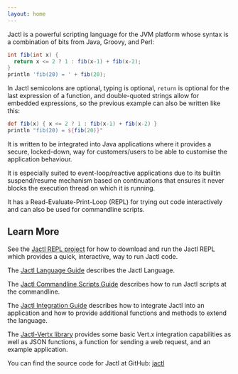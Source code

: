```yaml
---
layout: home
---
```


Jactl is a powerful scripting language for the JVM platform whose syntax is a combination of bits
from Java, Groovy, and Perl:

```groovy
int fib(int x) {
  return x <= 2 ? 1 : fib(x-1) + fib(x-2);
}
println 'fib(20) = ' + fib(20);
```

In Jactl semicolons are optional, typing is optional, `return` is optional for the last expression
of a function, and double-quoted strings allow for embedded expressions, so the previous example
can also be written like this:

```groovy
def fib(x) { x <= 2 ? 1 : fib(x-1) + fib(x-2) }
println "fib(20) = ${fib(20)}"
```

It is written to be integrated into Java applications where it provides a secure, locked-down, way for
customers/users to be able to customise the application behaviour.

It is especially suited to event-loop/reactive applications due to its builtin suspend/resume
mechanism based on continuations that ensures it never blocks the execution thread on which it is
running.

It has a Read-Evaluate-Print-Loop (REPL) for trying out code interactively and can also be used for
commandline scripts.

## Learn More

See the [Jactl REPL project](https://github.com/jaccomoc/jactl-repl) for how to download and run the Jactl REPL
which provides a quick, interactive, way to run Jactl code.

The [Jactl Language Guide](https://jaccomoc.github.io/jactl/language-guide) describes the Jactl Language.

The [Jactl Commandline Scripts Guide](https://jaccomoc.github.io/jactl/command-line-scripts) describes how to run Jactl scripts at the commandline.

The [Jactl Integration Guide](https://jaccomoc.github.io/jactl/integration-guide) describes how to integrate Jactl into an application and how
to provide additional functions and methods to extend the language.

The [Jactl-Vertx library](https://github.com/jaccomoc/jactl-vertx) provides some basic Vert.x integration capabilities
as well as JSON functions, a function for sending a web request, and an example application.

You can find the source code for Jactl at GitHub: [jactl](https://github.com/jaccomoc/jactl)
